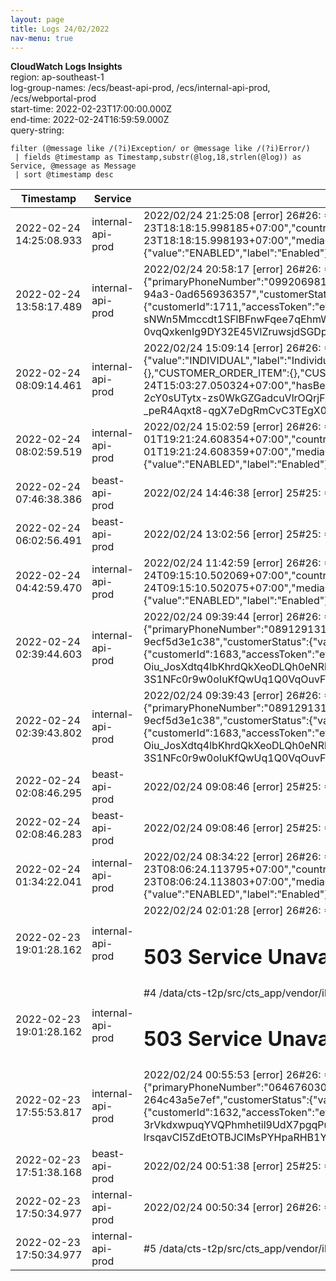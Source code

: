 ```yaml
---
layout: page
title: Logs 24/02/2022
nav-menu: true
---
```


**CloudWatch Logs Insights**  
region: ap-southeast-1  
log-group-names: /ecs/beast-api-prod, /ecs/internal-api-prod, /ecs/webportal-prod  
start-time: 2022-02-23T17:00:00.000Z  
end-time: 2022-02-24T16:59:59.000Z  
query-string:
```
filter (@message like /(?i)Exception/ or @message like /(?i)Error/)
 | fields @timestamp as Timestamp,substr(@log,18,strlen(@log)) as Service, @message as Message
 | sort @timestamp desc
```

|Timestamp|Service|Message|
|-------------------------|-------------------|---------------------------------------------------------------------------------------------------------------------------------------------------------------------------------------------------------------------------------------------------------------------------------------------------------------------------------------------------------------------------------------------------------------------------------------------------------------------------------------------------------------------------------------------------------------------------------------------------------------------------------------------------------------------------------------------------------------------------------------------------------------------------------------------------------------------------------------------------------------------------------------------------------------------------------------------------------------------------------------------------------------------------------------------------------------------------------------------------------------------------------------------------------------------------------------------------------------------------------------------------------------------------------------------------------------------------------------------------------------------------------------------------------------------------------------------------------------------------------------------------------------------------------------------------------------------------------------------------------------------------------------------------------------------------------------------------------------------------------------------------------------------------------------------------------------------------------------------------------------------------------------------------------------------------------------------------------------------------------------------------------------------------------------------------------------------------------------------------------------------------------|
| 2022-02-24 14:25:08.933 | internal-api-prod | 2022/02/24 21:25:08 [error] 26#26: *414581 FastCGI sent in stderr: "PHP message: {"fareMedia":{"mediaTypeId":{"value":3,"label":"EMV Bank card"},"mediaSerialNumber":"D8AE8381F1529AE1E0531D588D0AE9122602281","mediaStatus":{"value":"ENABLED","label":"Enabled"},"issueDate":"2022-02-23T18:18:15.998185+07:00","countryCode":764,"electricalFormat":0,"testMedia":false,"notifyExpiration":false,"applicationIdentifier":"A0000000031010","paymentSchemeIdentificationMnemonic":"Visa Credit"},"mediaId":"8c97013e-69c3-4593-a5a4-0844f1ea8d43","attached":false,"replaced":false,"inAcceptList":false,"creationDate":"2022-02-23T18:18:15.998193+07:00","mediaOrigin":"BO_ACCOUNT_BASE_MEDIA","adjustmentHistory":{"remainingAdjustments":5,"history":[]},"transitAccount":{"transitAccountId":"bcbcd501-7f94-4c7a-8b1a-c4a813b81c0c","transitApplication":{"applicationTSN":0,"networkId":0,"accountStatus":{"value":"ENABLED","label":"Enabled"},"complete":true,"applicationId":0,"versionNumber":0,"blockingSequenceNumber":0,"lastBlockingSequenceNumber":0,"denyReasons":[]},"transitContracts":[],"supplement" while reading response header from upstream, client: 172.99.40.100, server: cts-app.internal.host, request: "POST /v1/non-member/card HTTP/1.1", upstream: "fastcgi://unix:/var/run/php-fpmcgi.sock:", host: "cts-app.internal.host"                                                                                                                                                                                                                                                                                                                                                                                                                                                                                                                                                                                                                                                                                                                                                                  |
| 2022-02-24 13:58:17.489 | internal-api-prod | 2022/02/24 20:58:17 [error] 26#26: *414155 FastCGI sent in stderr: "PHP message: 20220224205751b3f0b796d08ebfcb4aea60fbf331d6462224255dPHP message: {"httpCode":200,"content":{"customerNumber":"1738","customerIdentity":{"@type":"INDIVIDUAL","customerType":{"value":"INDIVIDUAL","label":"Individual"},"firstName":"Natthaphoomin","lastName":"Wintasombut","title":{"value":"MR","label":"Mr."}},"customerPhone":{"primaryPhoneNumber":"0992069818"},"customerEmails":{"primaryEmail":"natthaphoomin_win@hotmail.com","secondaryEmails":["natthaphoomin_win@hotmail.com"]},"notificationChannelsConfiguration":{"CARD_DENY":{},"CUSTOMER_ORDER_ITEM":{},"CUSTOMER_CLAIM":{},"CUSTOMER_ORDER":{},"SETTLEMENT":{},"BAD_DEBT":{},"FRAUDULENT_INSPECTION":{},"MISSING_TRAVEL_EVENT":{}},"customerId":"dbd547b7-9712-468b-94a3-0ad656936357","customerStatus":{"value":"ENABLED","label":"Enabled"},"creationDate":"2022-02-24T20:52:21.872684+07:00","lastModificationDate":"2022-02-24T20:52:21.872684+07:00","hasBeneficiaries":false,"parents":[],"children":[],"_links":{"clm:customer.claims.get":{"href":"https:\/\/services.mangmoomemv.com\/clm\/customers\/dbd547b7-9712-468b-94a...PHP message: {"customerId":1711,"accessToken":"eyJ6aXAiOiJERUYiLCJlbmMiOiJBMTI4Q0JDLUhTMjU2IiwiYWxnIjoiZGlyIn0..RYBSShEoR34ZV66DmYnOXQ.BInjpiuXfSiUq6V2RDQNkX2fzzvytSP5kwWwVJ_rGf7Rn7DAE2hkQ2h8JEBKnGmULKeLMSDFtoYY8XoF6aGPudIReZosQKKr4LD2GMq1T2kIrb_wb0sUEUU51HagrExizpYuv4g5J7LBNiz29eNsNjZ0TJ_j1P2M353135BgScByqfPggLiHEQ7hPJA7jEC5gQNR_8nGmRuSpSseAezFUpWxnEIdt6JoCovd7IInL8Q7U9f-sNWn5Mmccdt1SFlBFnwFqee7qEhmWRQeis-C34YZRoe0L5RF5EHsmeJD0bRg-a1V8yGuRCBtm3oHKfpAe6PLH80qK6suDbPgUexcHO5ET4Q6j1ZMzu72Urko0_WmD-VmQ5KmpQSf6ro8Nty4Je1zlm1ewOq7kL3azr3KEeuxEBdQEn8dSs0dPlumU7etlFgtwiw3F5AUFrDFC9FuLFb0vw_rSZCYsr1utTWvmdIoHR_PDb7_t2Z_NZ0zWvV9R855HnwyqRlRf-CBUgKoXVMp34i8OW_JE_SwvvNsSRFRJQYn4g5-0vqQxkenIg9DY32E45VlZruwsjdSGDprihJN4KXoY-muaRqrq-1Kzeo156tuDFp7lhEknbTiteNKIOrG22zu1gdblCudsmLSDMiG3UyE1PP1MSGh7nlICgcKd-qNTo0186laTs2LJo73x-hJoFONd6D9fwB7uJU52CU1FWT695Xsy8xXhsrPWjMK5x95Ua5Y3bGg5xyot9q956jyvKZdenK2qr |
| 2022-02-24 08:09:14.461 | internal-api-prod | 2022/02/24 15:09:14 [error] 26#26: *409175 FastCGI sent in stderr: "PHP message: 202202241503286befb9af751e34c23307b28b8cc0e1b02f5f0818PHP message: {"httpCode":200,"content":{"customerNumber":"1727","customerIdentity":{"@type":"INDIVIDUAL","customerType":{"value":"INDIVIDUAL","label":"Individual"},"firstName":"\u0e1e\u0e0a\u0e34\u0e23\u0e32","lastName":"\u0e2a\u0e31\u0e19\u0e15\u0e34\u0e1b\u0e32\u0e15\u0e35","title":{"value":"MR","label":"Mr."}},"customerPhone":{"primaryPhoneNumber":"0945959391"},"customerEmails":{"primaryEmail":"pachira.santipatee@gmail.com","secondaryEmails":["pachira.santipatee@gmail.com"]},"notificationChannelsConfiguration":{"CARD_DENY":{},"CUSTOMER_ORDER_ITEM":{},"CUSTOMER_CLAIM":{},"CUSTOMER_ORDER":{},"SETTLEMENT":{},"BAD_DEBT":{},"FRAUDULENT_INSPECTION":{},"MISSING_TRAVEL_EVENT":{}},"customerId":"670ac485-6b89-44b8-9d86-a77c2834e45b","customerStatus":{"value":"ENABLED","label":"Enabled"},"creationDate":"2022-02-24T15:03:27.050324+07:00","lastModificationDate":"2022-02-24T15:03:27.050324+07:00","hasBeneficiaries":false,"parents":[],"children":[],"_links":{"clm:customer.claims.get":{"href":"https:\/\/servic...PHP message: {"customerId":1700,"accessToken":"eyJ6aXAiOiJERUYiLCJlbmMiOiJBMTI4Q0JDLUhTMjU2IiwiYWxnIjoiZGlyIn0..sb1o0m-WXK_lcsLn7o_QHQ.mIIgl0kVur4zY_Mc20g7gAEycCOmpfrcPwwn5u18tbW8LjZzuz6Mw5AkThXhz35uaOKQgnGCmJP6T_qUaWPA4oLL82Mof0KjkCghPrGsyPq-2cY0sUTytx-zs0WkGZGadcuVlrOQrjF-Mw4XdXLY7imjL-HXLOc_0cRmRX18tptFP5AowcPxSXrlwg3wXFf0tTNy7iHLZw0lJW2LPn36P8qGto9P-59sHTv0M9sFuR6hHEuW0Ie9r4q7xT3G-GJ9q3ivfUadOaIWI-S4SpT-ilGM9vxBZaHD-cPCJ1LrTSdjixMv7JFBUJ6ecT4Rw1ogkUw361ahldMmWXkQrJ-Lpuy3LZsttdX2y8u0s679v7URAUZkIDfuhHHe4DupzIFHSZux2atSAM6HUPXtuGZL3y2m7SZDTTzrxZiJIPTMhCPkmpFo9LS7lf0THs67AmV0gRE-_peR4Aqxt8-qgX7eDgRmCvC3TEgX06OwgFmG7S9t3-BbjdCBJBjmipdTq-8ag4kxdf_KyOctSrG8u1wbwkov37TrR8MF91YAFbNRk-U0zjyn1-GS5TkcpTpF4tH3Lm8iWphdQsVudIYKmgKHfa60_cQlVa-xQFwSKbh3gzi8muCLFHUElflB9jTAdPHG5ymAS3WLJlS7HsETcfgBl0RgQN0FsONjpiWf7f-1B4miUzX3YeJEbpSa9tzUVSw5P2fBZL35T9ZuB9j9o5bJ2wqwgHbH1AhNvNdL4Do-u-cXprzkTGj8af9ohw |
| 2022-02-24 08:02:59.519 | internal-api-prod | 2022/02/24 15:02:59 [error] 26#26: *409067 FastCGI sent in stderr: "PHP message: {"fareMedia":{"mediaTypeId":{"value":3,"label":"EMV Bank card"},"mediaSerialNumber":"D6F4D3FCAB8693D5E0531D588D0AEDA02410312","mediaStatus":{"value":"ENABLED","label":"Enabled"},"issueDate":"2022-02-01T19:21:24.608354+07:00","countryCode":764,"electricalFormat":0,"testMedia":false,"notifyExpiration":false,"applicationIdentifier":"A0000000041010","paymentSchemeIdentificationMnemonic":"Mastercard"},"mediaId":"959d08c9-3f2c-4c08-b071-9a25847bfe94","attached":false,"replaced":false,"inAcceptList":false,"creationDate":"2022-02-01T19:21:24.608359+07:00","mediaOrigin":"BO_ACCOUNT_BASE_MEDIA","adjustmentHistory":{"remainingAdjustments":5,"history":[]},"transitAccount":{"transitAccountId":"15b7f114-4493-4279-a4b5-7443ec892bc5","transitApplication":{"applicationTSN":0,"networkId":0,"accountStatus":{"value":"ENABLED","label":"Enabled"},"complete":true,"applicationId":0,"versionNumber":0,"blockingSequenceNumber":0,"lastBlockingSequenceNumber":0,"denyReasons":[]},"transitContracts":[],"supplementC" while reading response header from upstream, client: 172.99.40.100, server: cts-app.internal.host, request: "POST /v1/non-member/card HTTP/1.1", upstream: "fastcgi://unix:/var/run/php-fpmcgi.sock:", host: "cts-app.internal.host"                                                                                                                                                                                                                                                                                                                                                                                                                                                                                                                                                                                                                                                                                                                                                                  |
| 2022-02-24 07:46:38.386 | beast-api-prod    | 2022/02/24 14:46:38 [error] 25#25: *405517 FastCGI sent in stderr: "PHP message: Symfony\Component\HttpKernel\Exception\NotFoundHttpException in /data/cts-t2p/src/cts_api/vendor/laravel/lumen-framework/src/Concerns/RoutesRequests.php:233                                                                                                                                                                                                                                                                                                                                                                                                                                                                                                                                                                                                                                                                                                                                                                                                                                                                                                                                                                                                                                                                                                                                                                                                                                                                                                                                                                                                                                                                                                                                                                                                                                                                                                                                                                                                                                                                                   |
| 2022-02-24 06:02:56.491 | beast-api-prod    | 2022/02/24 13:02:56 [error] 25#25: *404088 FastCGI sent in stderr: "PHP message: Symfony\Component\HttpKernel\Exception\NotFoundHttpException in /data/cts-t2p/src/cts_api/vendor/laravel/lumen-framework/src/Concerns/RoutesRequests.php:233                                                                                                                                                                                                                                                                                                                                                                                                                                                                                                                                                                                                                                                                                                                                                                                                                                                                                                                                                                                                                                                                                                                                                                                                                                                                                                                                                                                                                                                                                                                                                                                                                                                                                                                                                                                                                                                                                   |
| 2022-02-24 04:42:59.470 | internal-api-prod | 2022/02/24 11:42:59 [error] 26#26: *406177 FastCGI sent in stderr: "PHP message: {"fareMedia":{"mediaTypeId":{"value":3,"label":"EMV Bank card"},"mediaSerialNumber":"D8BB024BB2E33DEDE0531D588D0AC9852210311","mediaStatus":{"value":"ENABLED","label":"Enabled"},"issueDate":"2022-02-24T09:15:10.502069+07:00","countryCode":764,"electricalFormat":0,"testMedia":false,"notifyExpiration":false,"applicationIdentifier":"A0000000031010","paymentSchemeIdentificationMnemonic":"VISA PREPAID SCB"},"mediaId":"81d65dde-3b79-4b74-a79e-5d490ef2f229","attached":false,"replaced":false,"inAcceptList":false,"creationDate":"2022-02-24T09:15:10.502075+07:00","mediaOrigin":"BO_ACCOUNT_BASE_MEDIA","adjustmentHistory":{"remainingAdjustments":5,"history":[]},"transitAccount":{"transitAccountId":"8b6d0257-97a7-4ab4-b109-e7f7afa492c1","transitApplication":{"applicationTSN":0,"networkId":0,"accountStatus":{"value":"ENABLED","label":"Enabled"},"complete":true,"applicationId":0,"versionNumber":0,"blockingSequenceNumber":0,"lastBlockingSequenceNumber":0,"denyReasons":[]},"transitContracts":[],"suppl" while reading response header from upstream, client: 172.99.40.100, server: cts-app.internal.host, request: "POST /v1/non-member/card HTTP/1.1", upstream: "fastcgi://unix:/var/run/php-fpmcgi.sock:", host: "cts-app.internal.host"                                                                                                                                                                                                                                                                                                                                                                                                                                                                                                                                                                                                                                                                                                                                                                  |
| 2022-02-24 02:39:44.603 | internal-api-prod | 2022/02/24 09:39:44 [error] 26#26: *404321 FastCGI sent in stderr: "PHP message: 202202240935541497b10b169c8106fb71f9330fe413f4cedd9d93PHP message: {"httpCode":200,"content":{"customerNumber":"1710","customerIdentity":{"@type":"INDIVIDUAL","customerType":{"value":"INDIVIDUAL","label":"Individual"},"firstName":"Nantawan","lastName":"Liewsomboon","title":{"value":"MR","label":"Mr."}},"customerPhone":{"primaryPhoneNumber":"0891291313"},"customerEmails":{"primaryEmail":"nantawan.noi2507@gmail.com","secondaryEmails":["nantawan.noi2507@gmail.com"]},"notificationChannelsConfiguration":{"CARD_DENY":{},"CUSTOMER_ORDER_ITEM":{},"CUSTOMER_CLAIM":{},"CUSTOMER_ORDER":{},"SETTLEMENT":{},"BAD_DEBT":{},"FRAUDULENT_INSPECTION":{},"MISSING_TRAVEL_EVENT":{}},"customerId":"e1354407-c00a-425a-a3fc-9ecf5d3e1c38","customerStatus":{"value":"ENABLED","label":"Enabled"},"creationDate":"2022-02-24T09:35:53.177928+07:00","lastModificationDate":"2022-02-24T09:39:43.573429+07:00","hasBeneficiaries":false,"parents":[],"children":[],"_links":{"clm:customer.claims.get":{"href":"https:\/\/services.mangmoomemv.com\/clm\/customers\/e1354407-c00a-425a-a3fc-9ecf5d3e1...PHP message: {"customerId":1683,"accessToken":"eyJ6aXAiOiJERUYiLCJlbmMiOiJBMTI4Q0JDLUhTMjU2IiwiYWxnIjoiZGlyIn0..JIZ2RVkCOlI1ilgkvkZCww.44agZNyUtoU6x4xgb-QNEIJE5t0TjON109Npmk-6k6N7y7CeVN9XitS7kX2mOSKcoHiN1ItFoC0Wnui-qbNhMCh6bjzGbZC4-JMzZ-VoKyVk1IuJ6PjZQxF9jR9kbc-s3fDZssoPcACZoUrvUdXoRNrTjMxymHZAegt6HwJXsSPY4zZJsxlsOn5COhsRLQFM9dPkRiY13BWdWnVkL6TmsOp0bKYs-Oiu_JosXdtq4lbKhrdQkXeoDLQh0eNRlZ2cLb3IzosHi_yePwd_ehSpQVmDuALj2hoBBDl05N78svSPNH63btp-4UVR1jc26ETjm0VDpDPOJkumwMbPONBF35UQHeMuNQKPdAEcS9mAG6Yn07rVqJQDNn9WhkP4onLapnIzGTtWkKnVOB_IVj9gf4vTL-knGK-kVRZ6HpNhZVWaEEf82o28Nv9bR5tgfFVszoDkq3pGonLK_wa2_niE_n9VkbsOSrvSQ3woh33ON2-dTx1zEIVXCMxfnlwZjqmDpaHzluEmxPjA-IwUDcfELkpIScBliHiI_cU9Nwn-3S1NFc0r9w0oIuKfQwUq1Q0VqOuvFmY3FDsZ7bUSb9Iy0k9ggul39TMYk-YpwdNuX1fSuROIU9ipaFqHsecw_uUOc86ZKu6gfJmCGzWySzFIYRG0Cupw1Ytc8dA8-14dvZkMiPPM2vM7LlJJvqfPTQs5Mg_tLExITe_dYvxTu0z3fExs5wCkjqfKtOLMUZr-Q4G_KIHuh5TykLrsZn |
| 2022-02-24 02:39:43.802 | internal-api-prod | 2022/02/24 09:39:43 [error] 26#26: *404319 FastCGI sent in stderr: "PHP message: 202202240935541497b10b169c8106fb71f9330fe413f4cedd9d93PHP message: {"httpCode":200,"content":{"customerNumber":"1710","customerIdentity":{"@type":"INDIVIDUAL","customerType":{"value":"INDIVIDUAL","label":"Individual"},"firstName":"Nantawan","lastName":"Liewsomboon","title":{"value":"MR","label":"Mr."}},"customerPhone":{"primaryPhoneNumber":"0891291313"},"customerEmails":{"primaryEmail":"nantawan.noi2507@gmail.com","secondaryEmails":["nantawan.noi2507@gmail.com"]},"notificationChannelsConfiguration":{"CARD_DENY":{},"CUSTOMER_ORDER_ITEM":{},"CUSTOMER_CLAIM":{},"CUSTOMER_ORDER":{},"SETTLEMENT":{},"BAD_DEBT":{},"FRAUDULENT_INSPECTION":{},"MISSING_TRAVEL_EVENT":{}},"customerId":"e1354407-c00a-425a-a3fc-9ecf5d3e1c38","customerStatus":{"value":"ENABLED","label":"Enabled"},"creationDate":"2022-02-24T09:35:53.177928+07:00","lastModificationDate":"2022-02-24T09:35:53.177928+07:00","hasBeneficiaries":false,"parents":[],"children":[],"_links":{"clm:customer.claims.get":{"href":"https:\/\/services.mangmoomemv.com\/clm\/customers\/e1354407-c00a-425a-a3fc-9ecf5d3e1...PHP message: {"customerId":1683,"accessToken":"eyJ6aXAiOiJERUYiLCJlbmMiOiJBMTI4Q0JDLUhTMjU2IiwiYWxnIjoiZGlyIn0..JIZ2RVkCOlI1ilgkvkZCww.44agZNyUtoU6x4xgb-QNEIJE5t0TjON109Npmk-6k6N7y7CeVN9XitS7kX2mOSKcoHiN1ItFoC0Wnui-qbNhMCh6bjzGbZC4-JMzZ-VoKyVk1IuJ6PjZQxF9jR9kbc-s3fDZssoPcACZoUrvUdXoRNrTjMxymHZAegt6HwJXsSPY4zZJsxlsOn5COhsRLQFM9dPkRiY13BWdWnVkL6TmsOp0bKYs-Oiu_JosXdtq4lbKhrdQkXeoDLQh0eNRlZ2cLb3IzosHi_yePwd_ehSpQVmDuALj2hoBBDl05N78svSPNH63btp-4UVR1jc26ETjm0VDpDPOJkumwMbPONBF35UQHeMuNQKPdAEcS9mAG6Yn07rVqJQDNn9WhkP4onLapnIzGTtWkKnVOB_IVj9gf4vTL-knGK-kVRZ6HpNhZVWaEEf82o28Nv9bR5tgfFVszoDkq3pGonLK_wa2_niE_n9VkbsOSrvSQ3woh33ON2-dTx1zEIVXCMxfnlwZjqmDpaHzluEmxPjA-IwUDcfELkpIScBliHiI_cU9Nwn-3S1NFc0r9w0oIuKfQwUq1Q0VqOuvFmY3FDsZ7bUSb9Iy0k9ggul39TMYk-YpwdNuX1fSuROIU9ipaFqHsecw_uUOc86ZKu6gfJmCGzWySzFIYRG0Cupw1Ytc8dA8-14dvZkMiPPM2vM7LlJJvqfPTQs5Mg_tLExITe_dYvxTu0z3fExs5wCkjqfKtOLMUZr-Q4G_KIHuh5TykLrsZn |
| 2022-02-24 02:08:46.295 | beast-api-prod    | 2022/02/24 09:08:46 [error] 25#25: *400557 FastCGI sent in stderr: "PHP message: Symfony\Component\HttpKernel\Exception\NotFoundHttpException in /data/cts-t2p/src/cts_api/vendor/laravel/lumen-framework/src/Concerns/RoutesRequests.php:233                                                                                                                                                                                                                                                                                                                                                                                                                                                                                                                                                                                                                                                                                                                                                                                                                                                                                                                                                                                                                                                                                                                                                                                                                                                                                                                                                                                                                                                                                                                                                                                                                                                                                                                                                                                                                                                                                   |
| 2022-02-24 02:08:46.283 | beast-api-prod    | 2022/02/24 09:08:46 [error] 25#25: *400555 FastCGI sent in stderr: "PHP message: Symfony\Component\HttpKernel\Exception\NotFoundHttpException in /data/cts-t2p/src/cts_api/vendor/laravel/lumen-framework/src/Concerns/RoutesRequests.php:233                                                                                                                                                                                                                                                                                                                                                                                                                                                                                                                                                                                                                                                                                                                                                                                                                                                                                                                                                                                                                                                                                                                                                                                                                                                                                                                                                                                                                                                                                                                                                                                                                                                                                                                                                                                                                                                                                   |
| 2022-02-24 01:34:22.041 | internal-api-prod | 2022/02/24 08:34:22 [error] 26#26: *403223 FastCGI sent in stderr: "PHP message: {"fareMedia":{"mediaTypeId":{"value":3,"label":"EMV Bank card"},"mediaSerialNumber":"D8A5FBDE2F933A82E0531D588D0ADAA92601312","mediaStatus":{"value":"ENABLED","label":"Enabled"},"issueDate":"2022-02-23T08:06:24.113795+07:00","countryCode":764,"electricalFormat":0,"testMedia":false,"notifyExpiration":false,"applicationIdentifier":"A0000000031010","paymentSchemeIdentificationMnemonic":"Visa Credit"},"mediaId":"e3638221-3b29-4eb7-a4ea-23c82636de96","attached":false,"replaced":false,"inAcceptList":false,"creationDate":"2022-02-23T08:06:24.113803+07:00","mediaOrigin":"BO_ACCOUNT_BASE_MEDIA","adjustmentHistory":{"remainingAdjustments":5,"history":[]},"transitAccount":{"transitAccountId":"40fa9a0f-2fbb-459b-8fcb-2bfdd096ee6f","transitApplication":{"applicationTSN":0,"networkId":0,"accountStatus":{"value":"ENABLED","label":"Enabled"},"complete":true,"applicationId":0,"versionNumber":0,"blockingSequenceNumber":0,"lastBlockingSequenceNumber":0,"denyReasons":[]},"transitContracts":[],"supplement" while reading response header from upstream, client: 172.99.40.100, server: cts-app.internal.host, request: "POST /v1/non-member/card HTTP/1.1", upstream: "fastcgi://unix:/var/run/php-fpmcgi.sock:", host: "cts-app.internal.host"                                                                                                                                                                                                                                                                                                                                                                                                                                                                                                                                                                                                                                                                                                                                                                  |
| 2022-02-23 19:01:28.162 | internal-api-prod | 2022/02/24 02:01:28 [error] 26#26: *398213 FastCGI sent in stderr: "PHP message: Exception: {"httpCode":503,"content":null,"error":"Server error: `GET https:\/\/services.mangmoomemv.com\/cmm\/customers\/523a8c40-55ea-452d-b59b-7385b70b3992` resulted in a `503 Service Unavailable` response:\n<html><body><h1>503 Service Unavailable<\/h1>\nNo server is available to handle this request.\n<\/body><\/html>\n\n"} in /data/cts-t2p/src/cts_app/app/Http/Controllers/V1/Auth/Login.php:86                                                                                                                                                                                                                                                                                                                                                                                                                                                                                                                                                                                                                                                                                                                                                                                                                                                                                                                                                                                                                                                                                                                                                                                                                                                                                                                                                                                                                                                                                                                                                                                                                                |
| 2022-02-23 19:01:28.162 | internal-api-prod | #4 /data/cts-t2p/src/cts_app/vendor/illum...PHP message: Exception: {"httpCode":503,"content":null,"error":"Server error: `GET https:\/\/services.mangmoomemv.com\/cmm\/customers\/523a8c40-55ea-452d-b59b-7385b70b3992` resulted in a `503 Service Unavailable` response:\n<html><body><h1>503 Service Unavailable<\/h1>\nNo server is available to handle this request.\n<\/body><\/html>\n\n"} in /data/cts-t2p/src/cts_app/app/Http/Controllers/V1/Auth/Login.php:86                                                                                                                                                                                                                                                                                                                                                                                                                                                                                                                                                                                                                                                                                                                                                                                                                                                                                                                                                                                                                                                                                                                                                                                                                                                                                                                                                                                                                                                                                                                                                                                                                                                        |
| 2022-02-23 17:55:53.817 | internal-api-prod | 2022/02/24 00:55:53 [error] 26#26: *397413 FastCGI sent in stderr: "PHP message: 20220224005206d752f17f22b0f05520b156afbd0b9a335f90d400PHP message: {"httpCode":200,"content":{"customerNumber":"1659","customerIdentity":{"@type":"INDIVIDUAL","customerType":{"value":"INDIVIDUAL","label":"Individual"},"firstName":"Renaud","lastName":"MADELINE","title":{"value":"MR","label":"Mr."}},"customerPhone":{"primaryPhoneNumber":"0646760303"},"customerEmails":{"primaryEmail":"cplcare@msn.com","secondaryEmails":["cplcare@msn.com"]},"notificationChannelsConfiguration":{"CARD_DENY":{},"CUSTOMER_ORDER_ITEM":{},"CUSTOMER_CLAIM":{},"CUSTOMER_ORDER":{},"SETTLEMENT":{},"BAD_DEBT":{},"FRAUDULENT_INSPECTION":{},"MISSING_TRAVEL_EVENT":{}},"customerId":"2005f01c-2934-403d-8dec-264c43a5e7ef","customerStatus":{"value":"ENABLED","label":"Enabled"},"creationDate":"2022-02-22T23:28:47.761155+07:00","lastModificationDate":"2022-02-22T23:28:47.761155+07:00","hasBeneficiaries":false,"parents":[],"children":[],"_links":{"clm:customer.claims.get":{"href":"https:\/\/services.mangmoomemv.com\/clm\/customers\/2005f01c-2934-403d-8dec-264c43a5e7ef\/claims{?page,size,sort...PHP message: {"customerId":1632,"accessToken":"eyJ6aXAiOiJERUYiLCJlbmMiOiJBMTI4Q0JDLUhTMjU2IiwiYWxnIjoiZGlyIn0..7JrgvUOMElTeD2w1xf5qjw.2MRITLhKBzWK4Yk0jb6xwnpwvKh5l0Zb6tUO4cg7nVTYJUg3fr3uKGsp0BUiovE9VY77ALGWfYRQsOBxT9DeRHgtQiEV91_FiyyeovoJl2tLgsCAlH8XCcyfsblBWiMuyfU7rquBvY-S6narw12l_qrnOzu2jwVaumWE7hOnK9I6TAmcYECBuFHHiLx0rm1TwXSyP7vHj5ZhkudTAf1TV8m4sTbJ1m1DlcCuUaA9QBY-3rVkdxwpuqYVQPhmhetil9UdX7pgqPuvdwsacch4fRWnLZ-QwcsJoT7p-abR__KQFk28FwAagjtXa-Q566PuelQ0F2CI21x6JHhptwnDtnZG03ZQaMmj7qW_seTnPyxOw8jAGFfKymGALOalWE7kBWHJrhqlaooBOHiLyL4j3JDaPDzm-0JwWgI7xJcVGHnbByQcCeu8kMajIovHnDjEzSZu5FSfdrGSHQE4LqLthZX0PCtYGutK-n-lrsqavCI5ZdEtOTBJCIMsPYHpaRHB1YlQSobLpmxnqOblw7EAHDVVZkyi_Lii0pQEFMRpIfAnEQbTtYLNQ0aehCwye8Z68EZHSKvYkjqrP6t2e7imrGiPu-1BL9QUfb7SMkEh01CZ7F7Vgh2nMTHptAWDNrUttclT4eLjb_98jF1ukmIIcdxmMMHSMmcmFATIU7-VE28NOcWrnesOJGjvU5_HFwVkKKUxqXpZsJ0JI3twLjaOIwyKGtqegpkNRD_MicjyD2Y5IM2ROqz31R5ceY |
| 2022-02-23 17:51:38.168 | beast-api-prod    | 2022/02/24 00:51:38 [error] 25#25: *394149 FastCGI sent in stderr: "PHP message: Exception: (500) cURL error 28: Operation timed out after 30002 milliseconds with 0 bytes received (see https://curl.haxx.se/libcurl/c/libcurl-errors.html) for https://cts-app.internal.host/v1/login in /data/cts-t2p/src/cts_api/app/Services/Response/Response.php:41                                                                                                                                                                                                                                                                                                                                                                                                                                                                                                                                                                                                                                                                                                                                                                                                                                                                                                                                                                                                                                                                                                                                                                                                                                                                                                                                                                                                                                                                                                                                                                                                                                                                                                                                                                      |
| 2022-02-23 17:50:34.977 | internal-api-prod | 2022/02/24 00:50:34 [error] 26#26: *397327 FastCGI sent in stderr: "PHP message: Exception: call crm {"httpCode":500,"content":{"code":"-9001000","httpStatus":500,"message":"Sorry!, An internal server error occurred.","serverTime":"2022-02-24 00:50:34","reference":"AfRMOJ8icSYlSg1XWKaaYrcJ5DFNhHNk"}} in /data/cts-t2p/src/cts_app/app/Http/Libraries/CRM.php:246                                                                                                                                                                                                                                                                                                                                                                                                                                                                                                                                                                                                                                                                                                                                                                                                                                                                                                                                                                                                                                                                                                                                                                                                                                                                                                                                                                                                                                                                                                                                                                                                                                                                                                                                                       |
| 2022-02-23 17:50:34.977 | internal-api-prod | #5 /data/cts-t2p/src/cts_app/vendor/illuminate/container/BoundMethod.php(93): Illuminate\Container\Util::unw...PHP message: Exception: call crm {"httpCode":500,"content":{"code":"-9001000","httpStatus":500,"message":"Sorry!, An internal server error occurred.","serverTime":"2022-02-24 00:50:34","reference":"AfRMOJ8icSYlSg1XWKaaYrcJ5DFNhHNk"}} in /data/cts-t2p/src/cts_app/app/Http/Libraries/CRM.php:246                                                                                                                                                                                                                                                                                                                                                                                                                                                                                                                                                                                                                                                                                                                                                                                                                                                                                                                                                                                                                                                                                                                                                                                                                                                                                                                                                                                                                                                                                                                                                                                                                                                                                                            |
